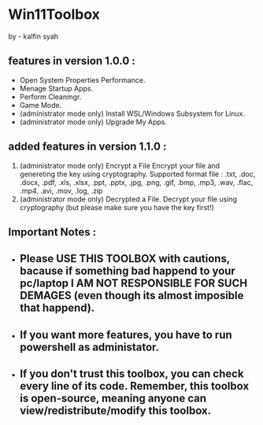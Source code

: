 # Win11Toolbox
by - kalfin syah

## features in version 1.0.0 :
- Open System Properties Performance.
- Menage Startup Apps.
- Perform Cleanmgr.
- Game Mode.
- (administrator mode only) Install WSL/Windows Subsystem for Linux.
- (administrator mode only) Upgrade My Apps.

## added features in version 1.1.0 :
1. (administrator mode only) Encrypt a File
   Encrypt your file and genereting the key using cryptography.
   Supported format file :
   .txt, .doc, .docx, .pdf, .xls, .xlsx, .ppt, .pptx, .jpg, .png, .gif, .bmp, .mp3, .wav, .flac, .mp4, .avi, .mov, .log,
   .zip
2. (administrator mode only) Decrypted a File.
   Decrypt your file using cryptography (but please make sure you have the key first!)

## Important Notes :
- ## Please USE THIS TOOLBOX with cautions, bacause if something bad happend to your pc/laptop I AM NOT RESPONSIBLE FOR SUCH DEMAGES (even though its almost imposible that happend).
- ## If you want more features, you have to run powershell as administator.
- ## If you don't trust this toolbox, you can check every line of its code. Remember, this toolbox is open-source, meaning anyone can view/redistribute/modify this toolbox.
